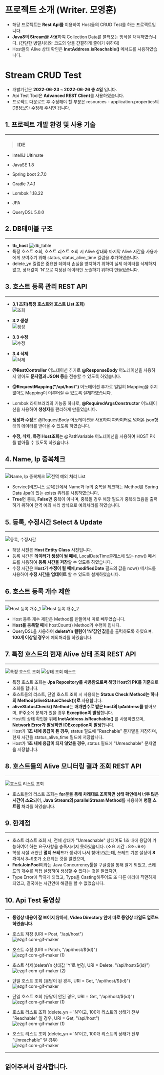 # 프로젝트 소개 (Writer. 모영훈)
- 해당 프로젝트는 **Rest Api를** 이용하여 Host들의 CRUD Test를 하는 프로젝트입니다.
- **Java8의 Stream을 사용**하여 Collection Data를 불러오는 방식을 채택하였습니다. (간단한 병렬처리와 코드의 양을 간결하게 줄이기 위하여)
- Host들의 Alive 상태 확인은 **InetAddress.isReachable()** 메서드를 사용하였습니다.

# Stream CRUD Test 
- 개발기간은 **2022-06-23 ~ 2022-06-26 총 4일** 입니다.
- Api Test Tool은 **Advanced REST Client**를 사용하였습니다.
- 프로젝트 다운로드 후 수정해야 할 부분은 resources - application.properties의 DB정보만 수정해 주시면 됩니다.


## 1. 프로젝트 개발 환경 및 사용 기술
------------------------------
> ### IDE
- IntelliJ Ultimate

- JavaSE 1.8
- Spring boot 2.7.0
- Gradle 7.4.1
- Lombok 1.18.22
- JPA
- QueryDSL 5.0.0

## 2. DB테이블 구조
------------------------------
- **tb_host**
  ![db_table](https://user-images.githubusercontent.com/54883318/175807554-a88fbf16-9282-4c68-8a27-5fc79e31ec36.JPG)
- 특정 호스트 조회, 호스트 리스트 조회 시 Alive 상태와 마지막 Alive 시간을 사용자에게 보여주기 위해 status, status_alive_time 컬럼을 추가하였습니다.
- delete_yn 컬럼은 중요한 데이터 손실을 방지하기 위하여 실제 데이터를 삭제하지 않고, 상태값이 'N'으로 지정된 데이터만 노출하기 위하여 만들었습니다.

## 3. 호스트 등록 관리 REST API
------------------------------
- **3.1 조회(특정 호스트와 호스트 List 조회)** <br>
  ![조회](https://user-images.githubusercontent.com/54883318/175805231-bfaba711-b644-49b3-b793-8051e26c08f2.JPG)
- **3.2 생성** <br>
  ![생성](https://user-images.githubusercontent.com/54883318/175805263-8ede8017-e9af-4663-a2a4-007039be5612.JPG)
- **3.3 수정** <br>
  ![수정](https://user-images.githubusercontent.com/54883318/175805264-65c304ee-0570-4faa-aa5f-19a37d598745.JPG)
- **3.4 삭제** <br>
  ![삭제](https://user-images.githubusercontent.com/54883318/175805261-783472eb-3180-4a9d-8497-9861f903d482.JPG)

- **@RestController** 어노테이션 추가로 **@ResponseBody** 어노테이션을 사용하지 않아도 **문자열과 JSON 등**을 전송할 수 있도록 하였습니다.
- **@RequestMapping("/api/host")** 어노테이션 추가로 일일히 Mapping을 주지 않아도 Mapping이 이루어질 수 있도록 설계하였습니다.
- Lombok 라이브러리의 기능중 하나로, **@RequiredArgsConstructor** 어노테이션을 사용하여 **생성자**를 편리하게 만들었습니다.
- **생성과 수정**은 @RequestBody 어노테이션을 사용하여 파라미터로 넘어온 json형태의 데이터를 받아올 수 있도록 하였습니다.
- **수정, 삭제, 특정 Host조회**는  @PathVariable 어노테이션을 사용하여 HOST PK를 받아올 수 있도록 하였습니다.

## 4. Name, Ip 중복체크
------------------------------
![Name, Ip 중복체크](https://user-images.githubusercontent.com/54883318/175805673-2515889e-6dfc-4aed-ac53-16c70f7b3689.JPG)
![전역 예외 처리 List](https://user-images.githubusercontent.com/54883318/175806160-15b29a68-40c7-49c0-80cc-03792e95e07d.JPG)
- Service(비즈니스 로직)단에서 Name과 Ip의 중복을 체크하는 Method를 Spring Data Jpa에 있는 exists 쿼리를 사용하였습니다.
- **True**면 중복, **False**면 중복이 아니며, 중복될 경우 해당 필드가 중복되었음을 출력하기 위하여 전역 예외 처리 방식으로 예외처리를 하였습니다.

## 5. 등록, 수정시간 Select & Update
------------------------------
![등록, 수정시간](https://user-images.githubusercontent.com/54883318/175805915-71380ba8-58b2-47fe-a20c-9246e7564d20.JPG)
- 해당 사진은 **Host Entity Class** 사진입니다.
- 등록 시간은 **데이터가 생성이 될 때**에, LocalDateTime클래스에 있는 now() 메서드를 사용하여 **등록 시간을 저장**할 수 있도록 하였습니다.
- 수정 시간은 **Host가 수정이 될 때**에,**modifiedDate** 필드의 값을 now() 메서드를 사용하여 **수정 시간을 업데이트** 할 수 있도록 설계하였습니다.

## 6. 호스트 등록 개수 제한
------------------------------
![Host 등록 개수_1](https://user-images.githubusercontent.com/54883318/175806027-dfeef926-a702-44da-82f2-8cd3092d3d5c.JPG)
![Host 등록 개수_2](https://user-images.githubusercontent.com/54883318/175806029-5ef08785-0eb8-40db-8880-68967f424731.JPG)
- Host 등록 개수 제한은 Method를 만들어서 따로 빼두었습니다.
- **Host를 등록할 때**에 hostCount() Method가 수행이 됩니다.
- QueryDSL을 사용하여 **deleteYn 컬럼이 'N'값인 값**들을 출력하도록 하였으며, **100개 이상일 경우**에 예외처리를 하였습니다.

## 7. 특정 호스트의 현재 Alive 상태 조회 REST API
------------------------------
![특정 호스트 조회](https://user-images.githubusercontent.com/54883318/175806245-1b2f28bf-db0b-4bb1-8203-e69ed873cd20.JPG)
![상태 조회 메소드](https://user-images.githubusercontent.com/54883318/175806247-2ca12499-cb5b-459c-bc44-bdbfeee30db8.JPG)
- 특정 호스트 조회는 **Jpa Repository를 사용함으로써 해당 Host의 PK를 기준**으로 조회를 합니다.
- 호스트들의 리스트, 단일 호스트 조회 시 사용되는 **Status Check Method는 하나의 Method(aliveStatusCheck())로** 사용합니다.
- **aliveStatusCheck() Method**는 **매개변수로 받은 host의 IpAddress를** 받아오며, IP주소에 문제가 있을 경우 **Exception이 발생**합니다.
- Host의 상태 확인을 위해 **InetAddress.isReachable()** 를 사용하였으며, **Network Error가 발생하면 IOException이 발생**합니다.
- Host가 **1초 내에 응답이 된 경우**, status 필드에 "Reachable" 문자열을 저장하며, 현재 시간을 status_alive_time 필드에 저장합니다.
- Host가 **1초 내에 응답이 되지 않았을 경우**, status 필드에 "Unreachable" 문자열을 저장합니다.

## 8. 호스트들의 Alive 모니터링 결과 조회 REST API
------------------------------
![호스트 리스트 조회](https://user-images.githubusercontent.com/54883318/175806625-ba816c3d-b094-47b8-86e6-29e06ea33216.JPG)
- 호스트들의 리스트 조회는 **for문을 통해 차례대로 조회하면 상태 확인에서 너무 많은 시간이 소요**되어, **Java Stream의 parallelStream Method**를 사용하여 **병렬 스트림** 처리를 하였습니다.

## 9. 한계점
------------------------------
- 호스트 리스트 조회 시, 전체 상태가 "Unreachable" 상태여도 1초 내에 응답이 가능하여야 하는 요구사항을 충족시키지 못하였습니다. (소요 시간 : 8초~9초)
- 학생 시절 배웠던 **멀티 쓰레드**가 생각이 나서 찾아보았는데, 쓰레드 기본 설정이 **8개**여서 8~9초가 소요되는 것을 알았으며,
- **ForkJoinPool**이라는 Java Concurrency툴을 구글링을 통해 알게 되었고, 쓰레드의 개수를 직접 설정하여 생성할 수 있다는 것을 알았지만,
- Type Error에 막히게 되었고, Type을 Casting해주어도 또 다른 에러에 직면하게 되었고, 결국에는 시간안에 해결을 할 수 없었습니다.

## 10. Api Test 동영상
------------------------------
- **동영상 내용이 잘 보이지 않아서, Video Directory 안에 따로 동영상 파일도 업로드 하였습니다.**

- 호스트 저장 (URI = Post, "/api/host") <br>
![ezgif com-gif-maker](https://user-images.githubusercontent.com/54883318/175808753-d8b6e81f-c99f-46ef-b387-443c46e0ac3d.gif) 
- 호스트 수정 (URI = Patch, "/api/host/${id}") <br>
![ezgif com-gif-maker (1)](https://user-images.githubusercontent.com/54883318/175809003-d8168e8d-5cd9-4cdf-b757-17fa8ee14053.gif)
- 호스트 삭제(deleteYn 상태값 'Y'로 변경, URI = Delete, "/api/host/${id}") <br>
![ezgif com-gif-maker (2)](https://user-images.githubusercontent.com/54883318/175809201-f81eeb7e-dde6-4f10-a6b5-f240449c6fee.gif)
- 단일 호스트 조회 (응답이 된 경우, URI = Get, "/api/host/${id}") <br>
![ezgif com-gif-maker](https://user-images.githubusercontent.com/54883318/175809557-aa3d880e-7dc7-4d4d-86fd-2d219316ab9c.gif)
- 단일 호스트 조회 (응답이 안된 경우, URI = Get, "/api/host/${id}") <br>
![ezgif com-gif-maker (1)](https://user-images.githubusercontent.com/54883318/175809721-6596fc54-db3d-4d17-8ef7-a9312a707f40.gif)
- 호스트 리스트 조회 (delete_yn = 'N'이고, 100개 리스트의 상태가 전부 "Reachable" 일 경우, URI = Get, "/api/host") <br>
![ezgif com-gif-maker (1)](https://user-images.githubusercontent.com/54883318/175810253-8b969da1-0469-4401-b1db-2305e8a35e11.gif)
- 호스트 리스트 조회 (delete_yn = 'N'이고, 100개 리스트의 상태가 전부 "Unreachable" 일 경우) <br>
![ezgif com-gif-maker](https://user-images.githubusercontent.com/54883318/175810095-179dfe48-c2fe-4b0f-9d83-bba543905595.gif)

------------------------------
<h2>읽어주셔서 감사합니다.</h2>
